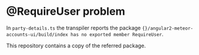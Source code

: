 # @RequireUser problem

In `party-details.ts` the transpiler reports the package `{}/angular2-meteor-accounts-ui/build/index has no exported member RequireUser`.

This repository contains a copy of the referred package.
